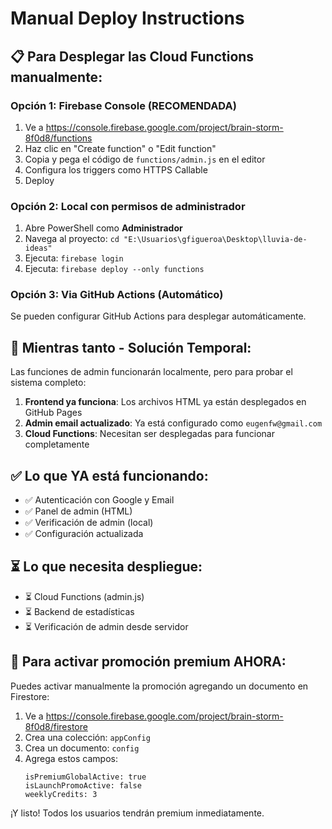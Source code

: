 # Manual Deploy Instructions

## 📋 Para Desplegar las Cloud Functions manualmente:

### Opción 1: Firebase Console (RECOMENDADA)
1. Ve a https://console.firebase.google.com/project/brain-storm-8f0d8/functions
2. Haz clic en "Create function" o "Edit function" 
3. Copia y pega el código de `functions/admin.js` en el editor
4. Configura los triggers como HTTPS Callable
5. Deploy

### Opción 2: Local con permisos de administrador
1. Abre PowerShell como **Administrador**
2. Navega al proyecto: `cd "E:\Usuarios\gfigueroa\Desktop\lluvia-de-ideas"`
3. Ejecuta: `firebase login`
4. Ejecuta: `firebase deploy --only functions`

### Opción 3: Via GitHub Actions (Automático)
Se pueden configurar GitHub Actions para desplegar automáticamente.

## 🔧 Mientras tanto - Solución Temporal:

Las funciones de admin funcionarán localmente, pero para probar el sistema completo:

1. **Frontend ya funciona**: Los archivos HTML ya están desplegados en GitHub Pages
2. **Admin email actualizado**: Ya está configurado como `eugenfw@gmail.com`
3. **Cloud Functions**: Necesitan ser desplegadas para funcionar completamente

## ✅ Lo que YA está funcionando:
- ✅ Autenticación con Google y Email
- ✅ Panel de admin (HTML)
- ✅ Verificación de admin (local)
- ✅ Configuración actualizada

## ⏳ Lo que necesita despliegue:
- ⏳ Cloud Functions (admin.js)
- ⏳ Backend de estadísticas
- ⏳ Verificación de admin desde servidor

## 🚀 Para activar promoción premium AHORA:

Puedes activar manualmente la promoción agregando un documento en Firestore:

1. Ve a https://console.firebase.google.com/project/brain-storm-8f0d8/firestore
2. Crea una colección: `appConfig`
3. Crea un documento: `config`
4. Agrega estos campos:
   ```
   isPremiumGlobalActive: true
   isLaunchPromoActive: false
   weeklyCredits: 3
   ```

¡Y listo! Todos los usuarios tendrán premium inmediatamente.
